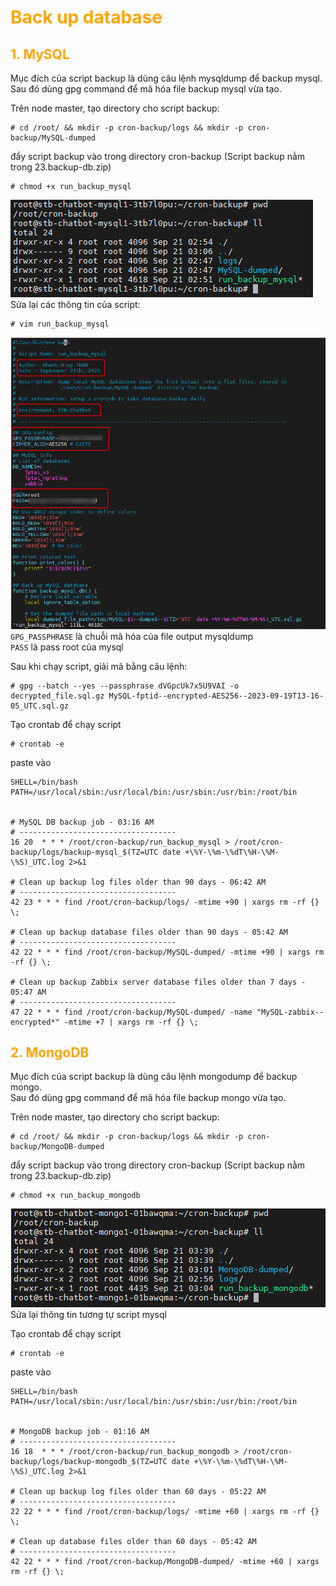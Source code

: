 <h1 style="color:orange">Back up database</h1>
<h2 style="color:orange">1. MySQL</h2>
Mục đích của script backup là dùng câu lệnh mysqldump để backup mysql.<br>
Sau đó dùng gpg command để mã hóa file backup mysql vừa tạo.

Trên node master, tạo directory cho script backup:

    # cd /root/ && mkdir -p cron-backup/logs && mkdir -p cron-backup/MySQL-dumped
đẩy script backup vào trong directory cron-backup (Script backup nằm trong 23.backup-db.zip)

    # chmod +x run_backup_mysql
![backup-db1](../img/backup-db1.png)<br>
Sửa lại các thông tin của script:

    # vim run_backup_mysql
![backup-db2](../img/backup-db2.png)<br>
`GPG_PASSPHRASE` là chuỗi mã hóa của file output mysqldump<br>
`PASS` là pass root của mysql<br>

Sau khi chạy script, giải mã bằng câu lệnh:

    # gpg --batch --yes --passphrase dVGpcUk7x5U9VAI -o decrypted_file.sql.gz MySQL-fptid--encrypted-AES256--2023-09-19T13-16-05_UTC.sql.gz

Tạo crontab để chạy script

    # crontab -e
paste vào
```
SHELL=/bin/bash
PATH=/usr/local/sbin:/usr/local/bin:/usr/sbin:/usr/bin:/root/bin


# MySQL DB backup job - 03:16 AM
# -----------------------------------
16 20  * * * /root/cron-backup/run_backup_mysql > /root/cron-backup/logs/backup-mysql_$(TZ=UTC date +\%Y-\%m-\%dT\%H-\%M-\%S)_UTC.log 2>&1

# Clean up backup log files older than 90 days - 06:42 AM
# -----------------------------------
42 23 * * * find /root/cron-backup/logs/ -mtime +90 | xargs rm -rf {} \;

# Clean up backup database files older than 90 days - 05:42 AM
# -----------------------------------
42 22 * * * find /root/cron-backup/MySQL-dumped/ -mtime +90 | xargs rm -rf {} \;

# Clean up backup Zabbix server database files older than 7 days - 05:47 AM
# -----------------------------------
47 22 * * * find /root/cron-backup/MySQL-dumped/ -name "MySQL-zabbix--encrypted*" -mtime +7 | xargs rm -rf {} \;
```
<h2 style="color:orange">2. MongoDB</h2>
Mục đích của script backup là dùng câu lệnh mongodump để backup mongo.<br>
Sau đó dùng gpg command để mã hóa file backup mongo vừa tạo.

Trên node master, tạo directory cho script backup:

    # cd /root/ && mkdir -p cron-backup/logs && mkdir -p cron-backup/MongoDB-dumped
đẩy script backup vào trong directory cron-backup (Script backup nằm trong 23.backup-db.zip)

    # chmod +x run_backup_mongodb
![backup-db3](../img/backup-db3.png)<br>
Sửa lại thông tin tương tự script mysql

Tạo crontab để chạy script

    # crontab -e
paste vào
```
SHELL=/bin/bash
PATH=/usr/local/sbin:/usr/local/bin:/usr/sbin:/usr/bin:/root/bin


# MongoDB backup job - 01:16 AM
# -----------------------------------
16 18  * * * /root/cron-backup/run_backup_mongodb > /root/cron-backup/logs/backup-mongodb_$(TZ=UTC date +\%Y-\%m-\%dT\%H-\%M-\%S)_UTC.log 2>&1

# Clean up backup log files older than 60 days - 05:22 AM
# -----------------------------------
22 22 * * * find /root/cron-backup/logs/ -mtime +60 | xargs rm -rf {} \;

# Clean up database files older than 60 days - 05:42 AM
# -----------------------------------
42 22 * * * find /root/cron-backup/MongoDB-dumped/ -mtime +60 | xargs rm -rf {} \;
```